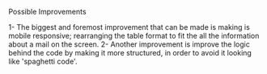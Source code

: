 Possible Improvements

1- The biggest and foremost improvement that can be made is making is mobile responsive; rearranging the table format to fit the all the information about a mail on the screen.
2- Another improvement is improve the logic behind the code by making it more structured, in order to avoid it looking like 'spaghetti code'.

